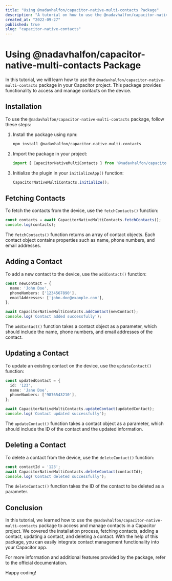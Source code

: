 ```yaml
---
title: "Using @nadavhalfon/capacitor-native-multi-contacts Package"
description: "A tutorial on how to use the @nadavhalfon/capacitor-native-multi-contacts package for Capacitor"
created_at: "2022-09-27"
published: true
slug: "capacitor-native-contacts"
---
```


# Using @nadavhalfon/capacitor-native-multi-contacts Package

In this tutorial, we will learn how to use the `@nadavhalfon/capacitor-native-multi-contacts` package in your Capacitor project. This package provides functionality to access and manage contacts on the device.

## Installation

To use the `@nadavhalfon/capacitor-native-multi-contacts` package, follow these steps:

1. Install the package using npm:

   ```bash
   npm install @nadavhalfon/capacitor-native-multi-contacts
   ```

2. Import the package in your project:

   ```typescript
   import { CapacitorNativeMultiContacts } from '@nadavhalfon/capacitor-native-multi-contacts';
   ```

3. Initialize the plugin in your `initializeApp()` function:

   ```typescript
   CapacitorNativeMultiContacts.initialize();
   ```

## Fetching Contacts

To fetch the contacts from the device, use the `fetchContacts()` function:

```typescript
const contacts = await CapacitorNativeMultiContacts.fetchContacts();
console.log(contacts);
```

The `fetchContacts()` function returns an array of contact objects. Each contact object contains properties such as name, phone numbers, and email addresses.

## Adding a Contact

To add a new contact to the device, use the `addContact()` function:

```typescript
const newContact = {
  name: 'John Doe',
  phoneNumbers: ['1234567890'],
  emailAddresses: ['john.doe@example.com'],
};

await CapacitorNativeMultiContacts.addContact(newContact);
console.log('Contact added successfully');
```

The `addContact()` function takes a contact object as a parameter, which should include the name, phone numbers, and email addresses of the contact.

## Updating a Contact

To update an existing contact on the device, use the `updateContact()` function:

```typescript
const updatedContact = {
  id: '123',
  name: 'Jane Doe',
  phoneNumbers: ['9876543210'],
};

await CapacitorNativeMultiContacts.updateContact(updatedContact);
console.log('Contact updated successfully');
```

The `updateContact()` function takes a contact object as a parameter, which should include the ID of the contact and the updated information.

## Deleting a Contact

To delete a contact from the device, use the `deleteContact()` function:

```typescript
const contactId = '123';
await CapacitorNativeMultiContacts.deleteContact(contactId);
console.log('Contact deleted successfully');
```

The `deleteContact()` function takes the ID of the contact to be deleted as a parameter.

## Conclusion

In this tutorial, we learned how to use the `@nadavhalfon/capacitor-native-multi-contacts` package to access and manage contacts in a Capacitor project. We covered the installation process, fetching contacts, adding a contact, updating a contact, and deleting a contact. With the help of this package, you can easily integrate contact management functionality into your Capacitor app.

For more information and additional features provided by the package, refer to the official documentation.

Happy coding!
